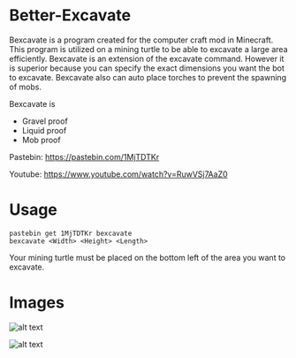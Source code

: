 # Better-Excavate
Bexcavate is a program created for the computer craft mod in Minecraft. This program is utilized on a mining turtle to be able to excavate a large area efficiently. Bexcavate is an extension of the excavate command. However it is superior because you can specify the exact dimensions you want the bot to excavate. Bexcavate also can auto place torches to prevent the spawning of mobs.

Bexcavate is
- Gravel proof
- Liquid proof
- Mob proof

Pastebin: https://pastebin.com/1MjTDTKr

Youtube: https://www.youtube.com/watch?v=RuwVSj7AaZ0

# Usage
```
pastebin get 1MjTDTKr bexcavate
bexcavate <Width> <Height> <Length>
```
Your mining turtle must be placed on the bottom left of the area you want to excavate.

# Images

![alt text](https://github.com/sunset-developer/Better-Excavate/blob/master/images/bescavate1.png)

![alt text](https://github.com/sunset-developer/Better-Excavate/blob/master/images/bescavate2.png)
